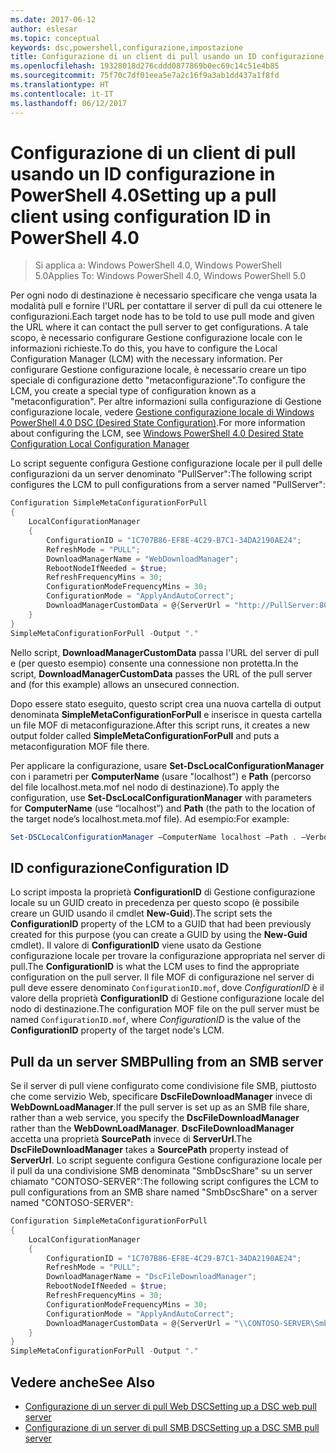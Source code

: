 ```yaml
---
ms.date: 2017-06-12
author: eslesar
ms.topic: conceptual
keywords: dsc,powershell,configurazione,impostazione
title: Configurazione di un client di pull usando un ID configurazione in PowerShell 4.0
ms.openlocfilehash: 19328018d276cddd0877869b0ec69c14c51e4b85
ms.sourcegitcommit: 75f70c7df01eea5e7a2c16f9a3ab1dd437a1f8fd
ms.translationtype: HT
ms.contentlocale: it-IT
ms.lasthandoff: 06/12/2017
---
```

# <a name="setting-up-a-pull-client-using-configuration-id-in-powershell-40"></a><span data-ttu-id="b9427-103">Configurazione di un client di pull usando un ID configurazione in PowerShell 4.0</span><span class="sxs-lookup"><span data-stu-id="b9427-103">Setting up a pull client using configuration ID in PowerShell 4.0</span></span>

><span data-ttu-id="b9427-104">Si applica a: Windows PowerShell 4.0, Windows PowerShell 5.0</span><span class="sxs-lookup"><span data-stu-id="b9427-104">Applies To: Windows PowerShell 4.0, Windows PowerShell 5.0</span></span>

<span data-ttu-id="b9427-105">Per ogni nodo di destinazione è necessario specificare che venga usata la modalità pull e fornire l'URL per contattare il server di pull da cui ottenere le configurazioni.</span><span class="sxs-lookup"><span data-stu-id="b9427-105">Each target node has to be told to use pull mode and given the URL where it can contact the pull server to get configurations.</span></span> <span data-ttu-id="b9427-106">A tale scopo, è necessario configurare Gestione configurazione locale con le informazioni richieste.</span><span class="sxs-lookup"><span data-stu-id="b9427-106">To do this, you have to configure the Local Configuration Manager (LCM) with the necessary information.</span></span> <span data-ttu-id="b9427-107">Per configurare Gestione configurazione locale, è necessario creare un tipo speciale di configurazione detto "metaconfigurazione".</span><span class="sxs-lookup"><span data-stu-id="b9427-107">To configure the LCM, you create a special type of configuration known as a "metaconfiguration".</span></span> <span data-ttu-id="b9427-108">Per altre informazioni sulla configurazione di Gestione configurazione locale, vedere [Gestione configurazione locale di Windows PowerShell 4.0 DSC (Desired State Configuration)](metaConfig4.md).</span><span class="sxs-lookup"><span data-stu-id="b9427-108">For more information about configuring the LCM, see [Windows PowerShell 4.0 Desired State Configuration Local Configuration Manager](metaConfig4.md)</span></span>

<span data-ttu-id="b9427-109">Lo script seguente configura Gestione configurazione locale per il pull delle configurazioni da un server denominato "PullServer":</span><span class="sxs-lookup"><span data-stu-id="b9427-109">The following script configures the LCM to pull configurations from a server named "PullServer":</span></span>

```powershell
Configuration SimpleMetaConfigurationForPull 
{ 
    LocalConfigurationManager 
    { 
        ConfigurationID = "1C707B86-EF8E-4C29-B7C1-34DA2190AE24";
        RefreshMode = "PULL";
        DownloadManagerName = "WebDownloadManager";
        RebootNodeIfNeeded = $true;
        RefreshFrequencyMins = 30;
        ConfigurationModeFrequencyMins = 30; 
        ConfigurationMode = "ApplyAndAutoCorrect";
        DownloadManagerCustomData = @{ServerUrl = "http://PullServer:8080/PSDSCPullServer/PSDSCPullServer.svc"; AllowUnsecureConnection = “TRUE”}
    } 
} 
SimpleMetaConfigurationForPull -Output "."
```

<span data-ttu-id="b9427-110">Nello script, **DownloadManagerCustomData** passa l'URL del server di pull e (per questo esempio) consente una connessione non protetta.</span><span class="sxs-lookup"><span data-stu-id="b9427-110">In the script, **DownloadManagerCustomData** passes the URL of the pull server and (for this example) allows an unsecured connection.</span></span> 

<span data-ttu-id="b9427-111">Dopo essere stato eseguito, questo script crea una nuova cartella di output denominata **SimpleMetaConfigurationForPull** e inserisce in questa cartella un file MOF di metaconfigurazione.</span><span class="sxs-lookup"><span data-stu-id="b9427-111">After this script runs, it creates a new output folder called **SimpleMetaConfigurationForPull** and puts a metaconfiguration MOF file there.</span></span>

<span data-ttu-id="b9427-112">Per applicare la configurazione, usare **Set-DscLocalConfigurationManager** con i parametri per **ComputerName** (usare "localhost") e **Path** (percorso del file localhost.meta.mof nel nodo di destinazione).</span><span class="sxs-lookup"><span data-stu-id="b9427-112">To apply the configuration, use **Set-DscLocalConfigurationManager** with parameters for **ComputerName** (use “localhost”) and **Path** (the path to the location of the target node’s localhost.meta.mof file).</span></span> <span data-ttu-id="b9427-113">Ad esempio:</span><span class="sxs-lookup"><span data-stu-id="b9427-113">For example:</span></span> 
```powershell
Set-DSCLocalConfigurationManager –ComputerName localhost –Path . –Verbose.
```

## <a name="configuration-id"></a><span data-ttu-id="b9427-114">ID configurazione</span><span class="sxs-lookup"><span data-stu-id="b9427-114">Configuration ID</span></span>
<span data-ttu-id="b9427-115">Lo script imposta la proprietà **ConfigurationID** di Gestione configurazione locale su un GUID creato in precedenza per questo scopo (è possibile creare un GUID usando il cmdlet **New-Guid**).</span><span class="sxs-lookup"><span data-stu-id="b9427-115">The script sets the **ConfigurationID** property of the LCM to a GUID that had been previously created for this purpose (you can create a GUID by using the **New-Guid** cmdlet).</span></span> <span data-ttu-id="b9427-116">Il valore di **ConfigurationID** viene usato da Gestione configurazione locale per trovare la configurazione appropriata nel server di pull.</span><span class="sxs-lookup"><span data-stu-id="b9427-116">The **ConfigurationID** is what the LCM uses to find the appropriate configuration on the pull server.</span></span> <span data-ttu-id="b9427-117">Il file MOF di configurazione nel server di pull deve essere denominato `ConfigurationID.mof`, dove *ConfigurationID* è il valore della proprietà **ConfigurationID** di Gestione configurazione locale del nodo di destinazione.</span><span class="sxs-lookup"><span data-stu-id="b9427-117">The configuration MOF file on the pull server must be named `ConfigurationID.mof`, where *ConfigurationID* is the value of the **ConfigurationID** property of the target node's LCM.</span></span>

## <a name="pulling-from-an-smb-server"></a><span data-ttu-id="b9427-118">Pull da un server SMB</span><span class="sxs-lookup"><span data-stu-id="b9427-118">Pulling from an SMB server</span></span>

<span data-ttu-id="b9427-119">Se il server di pull viene configurato come condivisione file SMB, piuttosto che come servizio Web, specificare **DscFileDownloadManager** invece di **WebDownLoadManager**.</span><span class="sxs-lookup"><span data-stu-id="b9427-119">If the pull server is set up as an SMB file share, rather than a web service, you specify the **DscFileDownloadManager** rather than the **WebDownLoadManager**.</span></span>
<span data-ttu-id="b9427-120">**DscFileDownloadManager** accetta una proprietà **SourcePath** invece di **ServerUrl**.</span><span class="sxs-lookup"><span data-stu-id="b9427-120">The **DscFileDownloadManager** takes a **SourcePath** property instead of **ServerUrl**.</span></span> <span data-ttu-id="b9427-121">Lo script seguente configura Gestione configurazione locale per il pull da una condivisione SMB denominata "SmbDscShare" su un server chiamato "CONTOSO-SERVER":</span><span class="sxs-lookup"><span data-stu-id="b9427-121">The following script configures the LCM to pull configurations from an SMB share named "SmbDscShare" on a server named "CONTOSO-SERVER":</span></span>

```powershell
Configuration SimpleMetaConfigurationForPull 
{ 
    LocalConfigurationManager 
    { 
        ConfigurationID = "1C707B86-EF8E-4C29-B7C1-34DA2190AE24";
        RefreshMode = "PULL";
        DownloadManagerName = "DscFileDownloadManager";
        RebootNodeIfNeeded = $true;
        RefreshFrequencyMins = 30;
        ConfigurationModeFrequencyMins = 30; 
        ConfigurationMode = "ApplyAndAutoCorrect";
        DownloadManagerCustomData = @{ServerUrl = "\\CONTOSO-SERVER\SmbDscShare"}
    } 
} 
SimpleMetaConfigurationForPull -Output "."
```

## <a name="see-also"></a><span data-ttu-id="b9427-122">Vedere anche</span><span class="sxs-lookup"><span data-stu-id="b9427-122">See Also</span></span>

- [<span data-ttu-id="b9427-123">Configurazione di un server di pull Web DSC</span><span class="sxs-lookup"><span data-stu-id="b9427-123">Setting up a DSC web pull server</span></span>](pullServer.md)
- [<span data-ttu-id="b9427-124">Configurazione di un server di pull SMB DSC</span><span class="sxs-lookup"><span data-stu-id="b9427-124">Setting up a DSC SMB pull server</span></span>](pullServerSMB.md)

